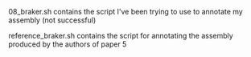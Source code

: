 08_braker.sh contains the script I've been trying to use to annotate my assembly (not successful)

reference_braker.sh contains the script for annotating the assembly produced by the authors of paper 5
